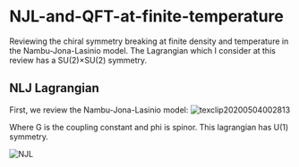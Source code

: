 # NJL-and-QFT-at-finite-temperature
Reviewing the chiral symmetry breaking at finite density and temperature in the Nambu-Jona-Lasinio model. The Lagrangian which I consider at this review has a SU(2)×SU(2) symmetry.

## NLJ Lagrangian
First, we review the Nambu-Jona-Lasinio model:
![texclip20200504002813](https://user-images.githubusercontent.com/54795218/80918115-31519200-8d9e-11ea-895b-24f9d65d269e.png)

Where G is the coupling constant and phi is spinor. This lagrangian has U(1) symmetry. 

![NJL](https://user-images.githubusercontent.com/54795218/80917760-167e1e00-8d9c-11ea-94c3-155ea3b19e56.png)
